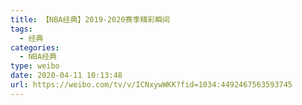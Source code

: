 ```yaml
---
title: 【NBA经典】2019-2020赛季精彩瞬间
tags:
  - 经典
categories:
  - NBA经典
type: weibo
date: 2020-04-11 10:13:48
url: https://weibo.com/tv/v/ICNxywWKK?fid=1034:4492467563593745
---
```


<!-- more -->
